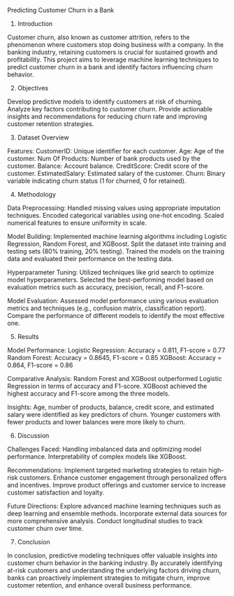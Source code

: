 Predicting Customer Churn in a Bank

 1. Introduction

Customer churn, also known as customer attrition, refers to the phenomenon where customers stop doing business with a company. In the banking industry, retaining customers is crucial for sustained growth and profitability. This project aims to leverage machine learning techniques to predict customer churn in a bank and identify factors influencing churn behavior.

 2. Objectives

Develop predictive models to identify customers at risk of churning.
Analyze key factors contributing to customer churn.
Provide actionable insights and recommendations for reducing churn rate and improving customer retention strategies.

 3. Dataset Overview

 Features:
 CustomerID: Unique identifier for each customer.
 Age: Age of the customer.
 Num Of Products: Number of bank products used by the customer.
 Balance: Account balance.
 CreditScore: Credit score of the customer.
 EstimatedSalary: Estimated salary of the customer.
 Churn: Binary variable indicating churn status (1 for churned, 0 for retained).




 4. Methodology

 Data Preprocessing:
 Handled missing values using appropriate imputation techniques.
 Encoded categorical variables using one-hot encoding.
 Scaled numerical features to ensure uniformity in scale.

 Model Building:
 Implemented machine learning algorithms including Logistic Regression, Random Forest, and XGBoost.
 Split the dataset into training and testing sets (80% training, 20% testing).
 Trained the models on the training data and evaluated their performance on the testing data.

 Hyperparameter Tuning:
 Utilized techniques like grid search to optimize model hyperparameters.
 Selected the best-performing model based on evaluation metrics such as accuracy, precision, recall, and F1-score.

 Model Evaluation:
 Assessed model performance using various evaluation metrics and techniques (e.g., confusion matrix, classification report).
 Compare the performance of different models to identify the most effective one.

 5. Results

 Model Performance:
 Logistic Regression: Accuracy = 0.811, F1-score = 0.77
 Random Forest: Accuracy = 0.8645, F1-score = 0.85
 XGBoost: Accuracy = 0.864, F1-score = 0.86

 Comparative Analysis:
 Random Forest and XGBoost outperformed Logistic Regression in terms of accuracy and F1-score.
 XGBoost achieved the highest accuracy and F1-score among the three models.

 Insights:
 Age, number of products, balance, credit score, and estimated salary were identified as key predictors of churn.
 Younger customers with fewer products and lower balances were more likely to churn.



 6. Discussion

 Challenges Faced:
 Handling imbalanced data and optimizing model performance.
 Interpretability of complex models like XGBoost.

 Recommendations:
 Implement targeted marketing strategies to retain high-risk customers.
 Enhance customer engagement through personalized offers and incentives.
 Improve product offerings and customer service to increase customer satisfaction and loyalty.

 Future Directions:
 Explore advanced machine learning techniques such as deep learning and ensemble methods.
 Incorporate external data sources for more comprehensive analysis.
 Conduct longitudinal studies to track customer churn over time.

 7. Conclusion

In conclusion, predictive modeling techniques offer valuable insights into customer churn behavior in the banking industry. By accurately identifying at-risk customers and understanding the underlying factors driving churn, banks can proactively implement strategies to mitigate churn, improve customer retention, and enhance overall business performance.



